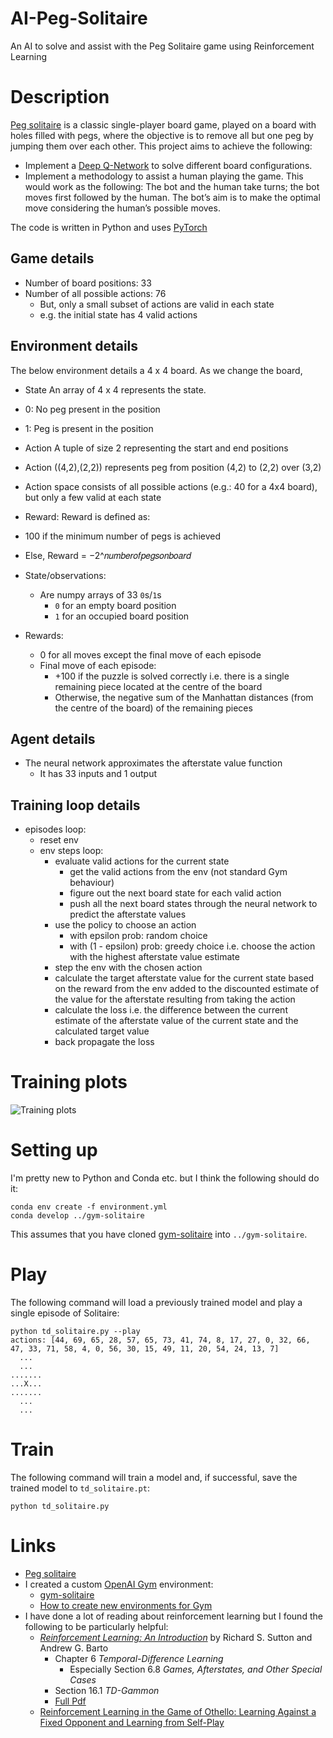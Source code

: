 # AI-Peg-Solitaire
An AI to solve and assist with the Peg Solitaire game using Reinforcement Learning

# Description

[Peg solitaire](https://en.wikipedia.org/wiki/Peg_solitaire) is a classic single-player board game, played on a board
with holes filled with pegs, where the objective is to remove all but one peg by jumping them over each
other. This project aims to achieve the following:
* Implement a [Deep Q-Network](https://en.wikipedia.org/wiki/Q-learning) to solve different board configurations.
* Implement a methodology to assist a human playing the game. This would work as the following: The bot and the human take turns; the bot moves first followed by the human. The bot’s aim is to make the optimal move considering the human’s possible moves.

The code is written in Python and uses [PyTorch](https://pytorch.org/)

## Game details

* Number of board positions: 33
* Number of all possible actions: 76
  * But, only a small subset of actions are valid in each state
  * e.g. the initial state has 4 valid actions

## Environment details

The below environment details a 4 x 4 board. As we change the board, 
* State
An array of 4 x 4 represents the state.
 * 0: No peg present in the position
 * 1: Peg is present in the position
* Action
A tuple of size 2 representing the start and end positions
 * Action ((4,2),(2,2)) represents peg from position (4,2) to (2,2) over (3,2)
 * Action space consists of all possible actions (e.g.: 40 for a 4x4 board), but only a few valid at each state
* Reward:
Reward is defined as:
 * 100 if the minimum number of pegs is achieved
 * Else, Reward = −2^𝑛𝑢𝑚𝑏𝑒𝑟𝑜𝑓𝑝𝑒𝑔𝑠𝑜𝑛𝑏𝑜𝑎𝑟𝑑

* State/observations:
  * Are numpy arrays of 33 `0`s/`1`s
    * `0` for an empty board position
    * `1` for an occupied board position
* Rewards:
  * 0 for all moves except the final move of each episode
  * Final move of each episode:
    * +100 if the puzzle is solved correctly i.e. there is a single remaining piece located at the centre of the board
    * Otherwise, the negative sum of the Manhattan distances (from the centre of the board) of the remaining pieces  

## Agent details

* The neural network approximates the afterstate value function
  * It has 33 inputs and 1 output
  
## Training loop details  

* episodes loop:
  * reset env
  * env steps loop:
    * evaluate valid actions for the current state
      * get the valid actions from the env (not standard Gym behaviour)
      * figure out the next board state for each valid action
      * push all the next board states through the neural network to predict the afterstate values
    * use the policy to choose an action
      * with epsilon prob: random choice
      * with (1 - epsilon) prob: greedy choice i.e. choose the action with the highest afterstate value estimate
    * step the env with the chosen action
    * calculate the target afterstate value for the current state based on the reward from the env
    added to the discounted estimate of the value for the afterstate resulting from taking the action
    * calculate the loss i.e. the difference between the current estimate of the afterstate
    value of the current state and the calculated target value
    * back propagate the loss  

# Training plots

![Training plots](training_plots.png)

# Setting up

I'm pretty new to Python and Conda etc. but I think the following should do it:

```
conda env create -f environment.yml
conda develop ../gym-solitaire
```

This assumes that you have cloned [gym-solitaire](https://github.com/taylorjg/gym-solitaire) into `../gym-solitaire`. 

# Play

The following command will load a previously trained model and play a single episode of Solitaire:

```
python td_solitaire.py --play
actions: [44, 69, 65, 28, 57, 65, 73, 41, 74, 8, 17, 27, 0, 32, 66, 47, 33, 71, 58, 4, 0, 56, 30, 15, 49, 11, 20, 54, 24, 13, 7]
  ...
  ...
.......
...X...
.......
  ...
  ...
```

# Train

The following command will train a model and, if successful, save the trained model to `td_solitaire.pt`:

```
python td_solitaire.py
```

# Links

* [Peg solitaire](https://en.wikipedia.org/wiki/Peg_solitaire)
* I created a custom [OpenAI Gym](https://gym.openai.com/) environment: 
  * [gym-solitaire](https://github.com/taylorjg/gym-solitaire)
  * [How to create new environments for Gym](https://github.com/openai/gym/blob/master/docs/creating-environments.md)  
* I have done a lot of reading about reinforcement learning but I found the following to be particularly helpful:
  * [_Reinforcement Learning: An Introduction_](http://incompleteideas.net/book/the-book.html) by Richard S. Sutton
and Andrew G. Barto
    * Chapter 6 _Temporal-Difference Learning_
      * Especially Section 6.8 _Games, Afterstates, and Other Special Cases_
    * Section 16.1 _TD-Gammon_
    * [Full Pdf](http://incompleteideas.net/book/RLbook2020.pdf)
  * [Reinforcement Learning in the Game of Othello:
Learning Against a Fixed Opponent
and Learning from Self-Play](https://www.ai.rug.nl/~mwiering/GROUP/ARTICLES/paper-othello.pdf)
